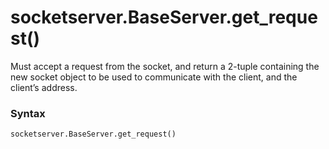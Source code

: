 # socketserver.BaseServer.get_request()

Must accept a request from the socket, and return a 2-tuple containing the new socket object to be used to communicate with the client, and the client’s address.

### Syntax

```python
socketserver.BaseServer.get_request()
```
